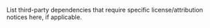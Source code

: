 List third-party dependencies that require specific license/attribution notices here, if applicable.
